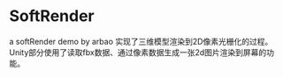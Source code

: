 # SoftRender
a softRender demo by arbao
实现了三维模型渲染到2D像素光栅化的过程。
Unity部分使用了读取fbx数据、通过像素数据生成一张2d图片渲染到屏幕的功能。
